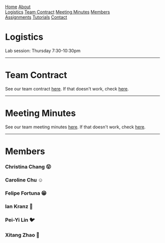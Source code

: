 <head>
<link rel="stylesheet" href="myStyles.css">
</head>

<div class="top-navbar">
  <a href="index.html">Home</a>
  <a href="about.html" class="current drop-button">About</a>
    <div class="drop-menu">
      <a href="about.html">Logistics</a>
      <a href="about.html">Team Contract</a>
      <a href="about.html">Meeting Minutes</a>
      <a href="about.html">Members</a>
    </div>
  <a href="assignments.html">Assignments</a>
  <a href="tutorials.html">Tutorials</a>
  <a href="contact.html">Contact</a>
</div>

# Logistics
Lab session: Thursday 7:30-10:30pm

***

# Team Contract
See our team contract [here](docs/contract.pdf).
If that doesn't work, check [here](https://docs.google.com/document/d/1BFS_Ct3Cybwh9gRctW2wAZi37K6sReieZUcvRwD4Vyc/edit?usp=sharing).

***

# Meeting Minutes
See our team meeting minutes [here](docs/meetingminutes.pdf).
If that doesn't work, check [here](https://docs.google.com/a/cornell.edu/spreadsheets/d/1vhfM_gMNideeZbRUcSIsAk-V-7qY1DLUrqEXSxbL3QI/edit?usp=sharing).

***

# Members

### Christina Chang :stuck_out_tongue_closed_eyes:

### Caroline Chu :relaxed:

### Felipe Fortuna :grin:

### Ian Kranz :ghost:

### Pei-Yi Lin :bird:

### Xitang Zhao :full_moon_with_face:
